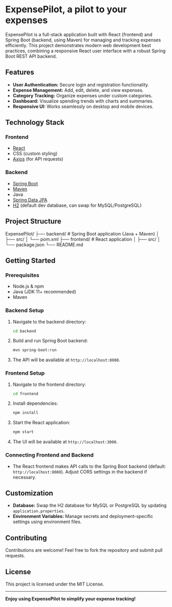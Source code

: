 # ExpensePilot, a pilot to your expenses

ExpensePilot is a full-stack application built with React (frontend) and Spring Boot (backend, using Maven) for managing and tracking expenses efficiently. This project demonstrates modern web development best practices, combining a responsive React user interface with a robust Spring Boot REST API backend.

## Features

- **User Authentication:** Secure login and registration functionality.
- **Expense Management:** Add, edit, delete, and view expenses.
- **Category Tracking:** Organize expenses under custom categories.
- **Dashboard:** Visualize spending trends with charts and summaries.
- **Responsive UI:** Works seamlessly on desktop and mobile devices.

## Technology Stack

### Frontend

- [React](https://reactjs.org/)
- CSS (custom styling)
- [Axios](https://axios-http.com/) (for API requests)

### Backend

- [Spring Boot](https://spring.io/projects/spring-boot)
- [Maven](https://maven.apache.org/)
- Java
- [Spring Data JPA](https://spring.io/projects/spring-data-jpa)
- [H2](https://www.h2database.com/) (default dev database, can swap for MySQL/PostgreSQL)

## Project Structure
ExpensePilot/ ├── backend/ # Spring Boot application (Java + Maven) │ ├── src/ │ └── pom.xml ├── frontend/ # React application │ ├── src/ │ └── package.json └── README.md

## Getting Started

### Prerequisites

- Node.js & npm
- Java (JDK 11+ recommended)
- Maven

### Backend Setup

1. Navigate to the backend directory:
    ```bash
    cd backend
    ```
2. Build and run Spring Boot backend:
    ```bash
    mvn spring-boot:run
    ```
3. The API will be available at `http://localhost:8080`.

### Frontend Setup

1. Navigate to the frontend directory:
    ```bash
    cd frontend
    ```
2. Install dependencies:
    ```bash
    npm install
    ```
3. Start the React application:
    ```bash
    npm start
    ```
4. The UI will be available at `http://localhost:3000`.

### Connecting Frontend and Backend

- The React frontend makes API calls to the Spring Boot backend (default: `http://localhost:8080`). Adjust CORS settings in the backend if necessary.

## Customization

- **Database:** Swap the H2 database for MySQL or PostgreSQL by updating `application.properties`.
- **Environment Variables:** Manage secrets and deployment-specific settings using environment files.

## Contributing

Contributions are welcome! Feel free to fork the repository and submit pull requests.

## License

This project is licensed under the MIT License.

---

**Enjoy using ExpensePilot to simplify your expense tracking!**
